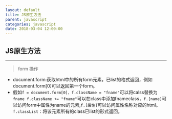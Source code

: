 ```yaml
---
layout: default
title: JS原生方法
parent: javascript
categories: javascript
date: 2018-03-04 12:00:00
---
```


## JS原生方法
---
> form 操作

- document.form:获取html中的所有form元素，已list的格式返回，例如document.form[0]可以返回第一个form。
- 假如```f = document.form[0]，f.className = "fname"```可以将calss替换为```fname f.className += "fname"```可以在class中添加fnameclass，```f.[name]```可以访问form中属性为name的元素,```f.[属性]```可以访问属性名称对应的html。```f.classList```：将该元素所有的class已list的形式返回。
